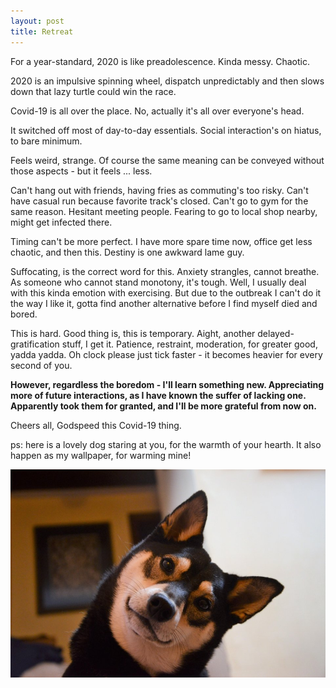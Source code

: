 ```yaml
---
layout: post
title: Retreat
--- 
```


For a year-standard, 2020 is like preadolescence. Kinda messy. Chaotic.

2020 is an impulsive spinning wheel, dispatch unpredictably and then slows down that lazy turtle could win the race.

Covid-19 is all over the place. No, actually it's all over everyone's head.

It switched off most of day-to-day essentials. Social interaction's on hiatus,   to bare minimum.

Feels weird, strange. Of course the same meaning can be conveyed without those aspects - but it feels ... less.

Can't hang out with friends, having fries as commuting's too risky. Can't have casual run because favorite track's closed. Can't go to gym for the same reason. Hesitant meeting people. Fearing to go to local shop nearby, might get infected there.

Timing can't be more perfect. I have more spare time now, office get less chaotic, and then this. Destiny is one awkward lame guy.

Suffocating, is the correct word for this. Anxiety strangles, cannot breathe. As someone who cannot stand monotony, it's tough. Well, I usually deal with this kinda emotion with exercising. But due to the outbreak I can't do it the way I like it, gotta find another alternative before I find myself died and bored.

This is hard. Good thing is, this is temporary. Aight, another delayed-gratification stuff, I get it. Patience, restraint, moderation, for greater good, yadda yadda. Oh clock please just tick faster - it becomes heavier for every second of you.

**However, regardless the boredom - I'll learn something new. Appreciating more of future interactions, as I have known the suffer of lacking one. Apparently took them for granted, and I'll be more grateful from now on.**        

Cheers all, Godspeed this Covid-19 thing.

ps: here is a lovely dog staring at you, for the warmth of your hearth. It also happen as my wallpaper, for warming mine!

<img src='https://raw.githubusercontent.com/martabacc/martabacc.github.io/master/public/post/d98m7uhmj2q21.jpg'/>